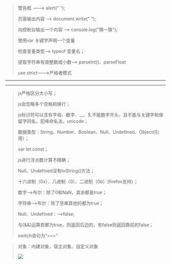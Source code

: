 > 警告框 ---> alert(" ");
> 
> 页面输出内容 -->   document.write(" ");
> 
> 向控制台输出一个内容 -->  console.log("猜一猜");
> 
> 使用var 关键字声明一个变量
> 
> 检查变量类型--> typeof  变量名；
> 
> 提取字符串有效整数或小数-->   parseInt()、parseFloat
> 
> use strict--->严格者模式

-------------------------

----------

> js严格区分大小写；
> 
> js会忽略多个空格和换行；
> 
> js标识符可以含有字母、数字、__、$,不能数字开头，且不能与关键字和保留字同名，驼峰命名法，unicode；
> 
> 数据类型：String、Number、Boolean、Null、Undefined、Object(引用）；
> 
> var  let  const；
> 
> js进行浮点数计算不精确；
> 
> Null、Undefined没有toString()方法；
> 
> 十六进制（0x）、八进制（0）、二进制（0b）(firefox支持）；
> 
> 数字——>布尔：除了0和NaN，其余都是true；
> 
> 字符串——>布尔：除了空串其他的都为true；
> 
> Null、Undefined：——>false;
> 
> 与(&&)运算若都为true，则返回后边的，有false则返回靠前的false；
> 
> switch语句为“===”

> 对象：内建对象、宿主对象、自定义对象
> 
> ![](C:\Users\qp\AppData\Roaming\marktext\images\2022-07-04-15-05-01-image.png)




